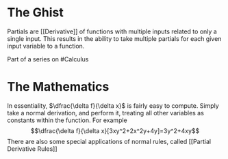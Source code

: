 # The Ghist
Partials are [[Derivative]] of functions with multiple inputs related to only a single input. This results in the ability to take multiple partials for each given input variable to a function.

Part of a series on #Calculus 

# The Mathematics
In essentiality, $\dfrac{\delta f}{\delta x}$ is fairly easy to compute. Simply take a normal derivation, and perform it, treating all other variables as constants within the function. For example $$\dfrac{\delta f}{\delta x}[3xy^2+2x^2y+4y]=3y^2+4xy$$There are also some special applications of normal rules, called [[Partial Derivative Rules]]